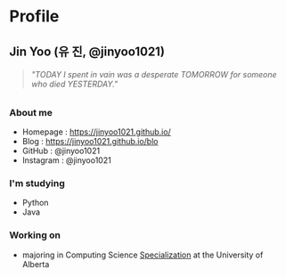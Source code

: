 # Profile
## Jin Yoo (유 진, @jinyoo1021)

> ###### *"TODAY I spent in vain was a desperate TOMORROW for someone who died YESTERDAY."*

### About me
- Homepage : https://jinyoo1021.github.io/
- Blog : https://jinyoo1021.github.io/blo
- GitHub : @jinyoo1021
- Instagram : @jinyoo1021

### I'm studying
- Python
- Java

### Working on
- majoring in Computing Science [Specialization](https://www.ualberta.ca/computing-science/undergraduate-studies/programs-and-admissions/specialization.html) at the University of Alberta
